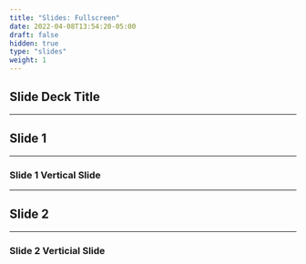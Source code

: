 ```yaml
---
title: "Slides: Fullscreen"
date: 2022-04-08T13:54:20-05:00
draft: false
hidden: true
type: "slides"
weight: 1
---
```


<!-- Copy everything between open and closing slide tags from _index.md -->

## Slide Deck Title

---

## Slide 1

___

### Slide 1 Vertical Slide

---

## Slide 2

___

### Slide 2 Verticial Slide